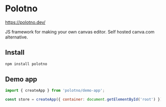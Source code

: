# Polotno

https://polotno.dev/

JS framework for making your own canvas editor. Self hosted canva.com alternative.

## Install

```bash
npm install polotno
```

## Demo app

```js
import { createApp } from 'polotno/demo-app';

const store = createApp({ container: document.getElementById('root') });
```